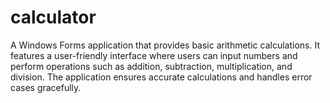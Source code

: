 # calculator
A Windows Forms application that provides basic arithmetic calculations. It features a user-friendly interface where users can input numbers and perform operations such as addition, subtraction, multiplication, and division. The application ensures accurate calculations and handles error cases gracefully.
